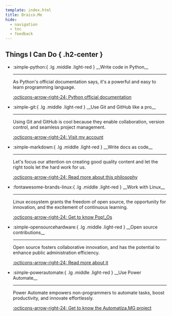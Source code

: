 ```yaml
---
template: index.html
title: Braico.Me
hide:
  - navigation
  - toc
  - feedback
---
```

<style>
  .md-typeset h1,
  .md-content__button,
  .md-source-file {
    display: none;
  }
</style>

## Things I Can Do { .h2-center }

<div class="grid cards card-border-radius" markdown>

- <p class="text-larger" markdown>:simple-python:{ .lg .middle .light-red } __Write code in Python__</p>

    ---

    As Python's official documentation says, it's a powerful and easy to learn programming language.

    [:octicons-arrow-right-24: Python official documentation](https://docs.python.org/3/tutorial/index.html)

- <p class="text-larger" markdown>:simple-git:{ .lg .middle .light-red } __Use Git and GitHub like a pro__</p>

    ---

    Using Git and GitHub is cool because they enable collaboration, version control, and seamless project management.

    [:octicons-arrow-right-24: Visit my account](https://github.com/gabrielbdornas)


- <p class="text-larger" markdown>:simple-markdown:{ .lg .middle .light-red } __Write docs as code__</p>

    ---

    Let's focus our attention on creating good quality content and let the right tools let the hard work for us.

    [:octicons-arrow-right-24: Read more about this philosophy](https://www.writethedocs.org/guide/docs-as-code/)


- <p class="text-larger" markdown>:fontawesome-brands-linux:{ .lg .middle .light-red } __Work with Linux__</p>

    ---

    Linux ecosystem grants the freedom of open source, the opportunity for innovation, and the excitement of continuous learning.

    [:octicons-arrow-right-24: Get to know Pop!_Os](https://pop.system76.com/)

- <p class="text-larger" markdown>:simple-opensourcehardware:{ .lg .middle .light-red } __Open source contributions__</p>

    ---

    Open source fosters collaborative innovation, and has the potential to enhance public administration efficiency.

    [:octicons-arrow-right-24: Read more about it](https://en.wikipedia.org/wiki/Open_source)

- <p class="text-larger" markdown>:simple-powerautomate:{ .lg .middle .light-red } __Use Power Automate__</p>

    ---

    Power Automate empowers non-programmers to automate tasks, boost productivity, and innovate effortlessly.

    [:octicons-arrow-right-24: Get to know the Automatiza.MG project](https://www.planejamento.mg.gov.br/automatizamg)

</div>

<!--

## O Projeto em Números { .h2-center }

<div class="grid cards blue-banner" markdown>

- :material-robot-angry-outline:

    <p class="p-black" style="border-top: 5px solid #6f4398" markdown>25</p>

    robôs

    criados

- :fontawesome-solid-money-bill-1-wave:

    <p class="p-black" style="border-top: 5px solid #6f4398" markdown>R$ 1,3</p>

    milhões

    arrecadados

- :material-clock-time-five-outline:

    <p class="p-black" style="border-top: 5px solid #6f4398" markdown>307</p>

    horas

    economizadas

- :material-book:

    <p class="p-black" style="border-top: 5px solid #6f4398" markdown>298</p>

    servidores

    capacitados

- :material-earbuds-outline:

    <p class="p-black" style="border-top: 5px solid #6f4398" markdown>22</p>

    cursos

    oferecidos

- :fontawesome-solid-people-arrows:

    <p class="p-black" style="border-top: 5px solid #6f4398" markdown>3,7</p>

    servidores

    reposicionados

</div>

Clique [aqui](blog/posts/20231229_metricas/index.md) para mais detalhes sobre esses números


## Depoimentos { .h2-center }

=== "SEPLAG"

    <div class="grid cards" markdown>

    - <p class="p-center" markdown>![minha_foto](https://res.cloudinary.com/dgll6seyc/image/upload/v1710368933/automatiza-mg/avatar_gabriela.webp){ .lg .middle .avatar loading=lazy }</p>


        <p class="p-center" markdown>__Gabriella Marcelino__</p>
        <p class="p-center" markdown>__Técnica da Diretoria Central de Controle e Modernização do Pagamento de Pessoal__</p>

        ---

        A utilização do Power Automate no projeto Automatiza.MG visa inserir óbitos no SISAP, prevenindo pagamentos indevidos a servidores falecidos e protegendo os cofres públicos. A automação reduziu significativamente o tempo necessário para concluir o serviço, além de aumentar a precisão e bem-estar da equipe. Isso permitiu direcionar atenção para outras atividades, racionalizando esforços e reduzindo o retrabalho, como o processamento de estornos bancários.

    </div>

=== "IEPHA"

    <div class="grid cards" markdown>

    - <p class="p-center" markdown>![minha_foto](https://res.cloudinary.com/dgll6seyc/image/upload/v1710368934/automatiza-mg/avatar_alexandre.webp){ .lg .middle .avatar loading=lazy }</p>


        <p class="p-center" markdown>__Alexander Ferreira__</p>
        <p class="p-center" markdown>__Técnico de Gestão, Proteção e Restauro da Gerência de Recursos Humanos__</p>

        ---

        Com a implantação do projeto piloto de automatização de processos na Gerência de Recursos Humanos do IEPHA pelo Automatiza.MG, tivemos a oportunidade de conhecer o Power Automate, que nos ajudou na redução do tempo gasto em tarefas manuais e repetitivas, liberando a equipe para se concentrar em tarefas mais importantes. A ferramenta comunica muito bem com diversos aplicativos e programas, com segurança e eficiência, ajudando na economia de recursos e tempo de espera para os públicos interno e externo. Em breve, novos fluxos poderão ser criados continuamente, no intuito de facilitar e desburocratizar os processos no serviço público, impactando diretamente na qualidade do trabalho.

    </div>

=== "EDUCAÇÃO"

    <div class="grid cards" markdown>

    - <p class="p-center" markdown>![minha_foto](https://res.cloudinary.com/dgll6seyc/image/upload/v1710368936/automatiza-mg/avatar_andre_silva.webp){ .lg .middle .avatar loading=lazy }</p>


        <p class="p-center" markdown>__André Silva__</p>
        <p class="p-center" markdown>__Coordenador Adjunto Qualifica Mais e Ponto Focal do Projeto Trilhas de Futuro, da Superintendência de Políticas Pedagógicas__</p>

        ---

        A implementação da automatização pela equipe do Automatiza.MG na nossa coordenação resultou em impacto transformador e superação de expectativas. A otimização de processos revelou-se essencial, proporcionando visão estratégica na gestão de recursos e liberando servidores para outras atividades. Destaca-se a eficiência operacional e agilidade introduzida pelo projeto, que contribuiu significativamente para o crescimento e desenvolvimento da coordenação. Expressamos profundo reconhecimento pelo comprometimento e expertise da equipe envolvida, e estamos ansiosos para continuar avançando em busca da excelência.

    </div>

## Conheça nossa equipe { .h2-center }

<div class="grid cards" markdown>

- <p class="p-center" markdown>![minha_foto](https://res.cloudinary.com/dgll6seyc/image/upload/v1712178762/avatar_camila.webp){ .lg .middle .avatar loading=lazy }</p>


    <p class="p-center" markdown>__Camila Neves__</p>

    ---

    <p class="p-center" markdown>Subsecretária de Inovação e Gestão Estratégica - SIGES.</p>

- <p class="p-center" markdown>![minha_foto](https://res.cloudinary.com/dgll6seyc/image/upload/v1712178624/avatar_ana1.webp){ .lg .middle .avatar loading=lazy }</p>


    <p class="p-center" markdown>__Ana Flávia__</p>

    ---

    <p class="p-center" markdown>Superintendente Central de Inovação e Desburocratização - SCID</p>

- <p class="p-center" markdown>![minha_foto](https://res.cloudinary.com/dgll6seyc/image/upload/v1712177540/avatar_yan.webp){ .lg .middle .avatar loading=lazy }</p>


    <p class="p-center" markdown>__Yan Vieira do Carmo__</p>

    ---

    <p class="p-center" markdown>Diretor de Desburocratização - DCD.</p>

    <p class="p-center" markdown>
      [:material-email:](mailto:simplificacao@planejamento.mg.gov.br){ .lg .middle .light-red .text-larger }
    </p>

- <p class="p-center" markdown>![minha_foto](https://res.cloudinary.com/dgll6seyc/image/upload/v1710368359/automatiza-mg/avatar_andre.webp){ .lg .middle .avatar loading=lazy }</p>


    <p class="p-center" markdown>__André Amorim__</p>

    ---

    <p class="p-center" markdown>Equipe Automatiza.MG.</p>

    <p class="p-center" markdown>
      [:material-email:](mailto:simplificacao@planejamento.mg.gov.br){ .lg .middle .light-red .text-larger }
    </p>

- <p class="p-center" markdown>![minha_foto](https://res.cloudinary.com/dgll6seyc/image/upload/v1710959678/automatiza-mg/avatar_cora1.webp){ .lg .middle .avatar loading=lazy }</p>


    <p class="p-center" markdown>__Augusta Cora__</p>

    ---

    <p class="p-center" markdown>Equipe Automatiza.MG.</p>

    <p class="p-center" markdown>
      [:material-email:](mailto:simplificacao@planejamento.mg.gov.br){ .lg .middle .light-red .text-larger }
    </p>

- <p class="p-center" markdown>![minha_foto](https://res.cloudinary.com/dgll6seyc/image/upload/v1710368358/automatiza-mg/avatar_gabriel.webp){ .lg .middle .avatar loading=lazy }</p>


    <p class="p-center" markdown>__Gabriel Dornas__</p>

    ---

    <p class="p-center" markdown>Equipe Automatiza.MG.</p>

    <p class="p-center" markdown>
      [:material-email:](mailto:simplificacao@planejamento.mg.gov.br){ .lg .middle .light-red .text-larger }
    </p>

</div>

-->
